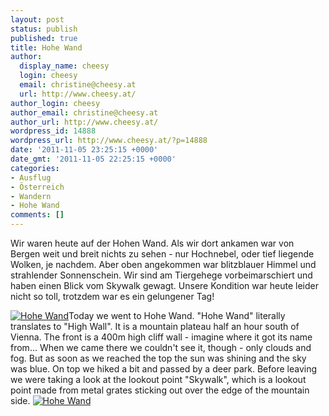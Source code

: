 ```yaml
---
layout: post
status: publish
published: true
title: Hohe Wand
author:
  display_name: cheesy
  login: cheesy
  email: christine@cheesy.at
  url: http://www.cheesy.at/
author_login: cheesy
author_email: christine@cheesy.at
author_url: http://www.cheesy.at/
wordpress_id: 14888
wordpress_url: http://www.cheesy.at/?p=14888
date: '2011-11-05 23:25:15 +0000'
date_gmt: '2011-11-05 22:25:15 +0000'
categories:
- Ausflug
- Österreich
- Wandern
- Hohe Wand
comments: []
---
```

<!--:de-->Wir waren heute auf der Hohen Wand. Als wir dort ankamen war von Bergen weit und breit nichts zu sehen - nur Hochnebel, oder tief liegende Wolken, je nachdem. Aber oben angekommen war blitzblauer Himmel und strahlender Sonnenschein. Wir sind am Tiergehege vorbeimarschiert und haben einen Blick vom Skywalk gewagt. Unsere Kondition war heute leider nicht so toll, trotzdem war es ein gelungener Tag!
[![](http://www.cheesy.at/wp-content/uploads/thumb2.jpg "Hohe Wand")](http://www.cheesy.at/fotos/ausfluege/hohe-wand/)<!--:--><!--:en-->Today we went to Hohe Wand. "Hohe Wand" literally translates to "High Wall". It is a mountain plateau half an hour south of Vienna. The front is a 400m high cliff wall - imagine where it got its name from... When we came there we couldn't see it, though - only clouds and fog. But as soon as we reached the top the sun was shining and the sky was blue. On top we hiked a bit and passed by a deer park. Before leaving we were taking a look at the lookout point "Skywalk", which is a lookout point made from metal grates sticking out over the edge of the mountain side.
[![](http://www.cheesy.at/wp-content/uploads/thumb2.jpg "Hohe Wand")](http://www.cheesy.at/fotos/ausfluege/hohe-wand/)<!--:-->
